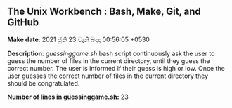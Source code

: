 ## The Unix Workbench : Bash, Make, Git, and GitHub

**Make date**: 2021 ජූනි 23 වැනි බදාදා 00:56:05 +0530

**Description**: _guessinggame.sh_ bash script continuously ask the user to guess the number of files in the current directory, until they guess the correct number. The user is informed if their guess is high or low. Once the user guesses the correct number of files in the current directory they should be congratulated.

**Number of lines in guessinggame.sh:** 23
